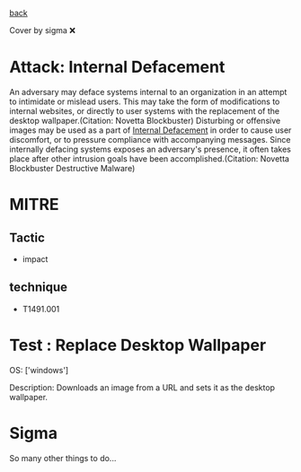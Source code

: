 [back](../index.md)

Cover by sigma :x: 

# Attack: Internal Defacement

 An adversary may deface systems internal to an organization in an attempt to intimidate or mislead users. This may take the form of modifications to internal websites, or directly to user systems with the replacement of the desktop wallpaper.(Citation: Novetta Blockbuster) Disturbing or offensive images may be used as a part of [Internal Defacement](https://attack.mitre.org/techniques/T1491/001) in order to cause user discomfort, or to pressure compliance with accompanying messages. Since internally defacing systems exposes an adversary's presence, it often takes place after other intrusion goals have been accomplished.(Citation: Novetta Blockbuster Destructive Malware)

# MITRE
## Tactic
  - impact

## technique
  - T1491.001

# Test : Replace Desktop Wallpaper

OS: ['windows']

Description: Downloads an image from a URL and sets it as the desktop wallpaper.


# Sigma

 So many other things to do...